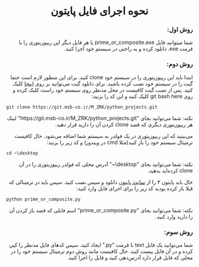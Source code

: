 <h1 align=center dir=rtl>نحوه اجرای فایل پایتون</h1>
<h3 align=right dir=rtl>روش اول:</h3>
<p align=right dir=rtl>شما میتوانید فایل prime_or_composite.exe یا هر فایل دیگر این ریپوزیتوری را با فرمت exe. دانلود کرده و به راحتی در سیستم خود اجرا کنید.</p>
<h3 align=right dir=rtl>روش دوم:</h3>
<p align=right dir=rtl>ابتدا باید این ریپوزیتوری را در سیستم خود clone کنید. برای این منظور لازم است حتما گیت را در سیستم خود نصب کرده باشید. برای دانلود گیت می‌توانید بر روی <a href="https://git-scm.com/downloads">اینجا</a> کلیک کنید. پس از نصب گیت کافیست در محل مدنظر روی سیستم خود راست کلیک کرده و روی git bash here کلیک کنید و این کد را بزنید:</p>

```
git clone https://git.msb-co.ir/M_ZRK/python_projects.git
```
<p align=right dir=rtl>نکته: شما می‌توانید بجای "https://git.msb-co.ir/M_ZRK/python_projects.git" لینک هر ریپوزیتوری دیگری که قصد clone کردن آن را دارید قرار دهید.</p>
<p align=right dir=rtl>می‌بینید که این ریپوزیتوری در یک فولدر به سیستم شما اضافه می‌شود. حال کافیست ترمینال سیستم خود را باز کنید(مثلا cmd در ویندوز) و کد زیر را بزنید:</p>

```
cd ~\desktop
```
<p align=right dir=rtl>نکته: شما می‌توانید بجای "desktop\~" آدرس محلی که فولدر ریپوزیتوری را در آن clone کرده‌اید بدهید.</p>
<p align=right dir=rtl>حال باید پایتون ۳ را از <a href="https://www.python.org/downloads/">سایت پایتون</a> دانلود و سپس نصب کنید. سپس باید در ترمینالی که قبلا باز کرده بودید کد زیر را برای اجرای فایل وارد کنید:</p>

```
python prime_or_composite.py
```
<p align=right dir=rtl>نکته: شما می‌توانید بجای "prime_or_composite.py" اسم فایلی که قصد باز کردن آن را دارید وارد کنید.</p>

<h3 align=right dir=rtl>روش سوم:</h3>
<p align=right dir=rtl>شما می‌توانید یک فایل text با فرمت "py." ایجاد کنید. سپس کدهای فایل مدنظر را کپی کرده و در آن فایل پیست کنید. حال کافیست مانند روش دوم ترمینال سیستم خود را در محلی که فایل قرار دارد آدرس‌دهی کنید و فایل را اجرا کنید.</p>